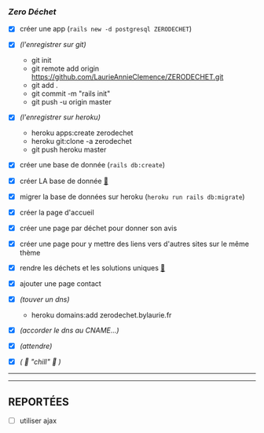 ### *Zero Déchet*

- [x] créer une app (`rails new -d postgresql ZERODECHET`)
- [x] *(l'enregistrer sur git)*
  - git init
  - git remote add origin https://github.com/LaurieAnnieClemence/ZERODECHET.git
  - git add .
  - git commit -m "rails init"
  - git push -u origin master 

- [x] *(l'enregistrer sur heroku)*
  - heroku apps:create zerodechet
  - heroku git:clone -a zerodechet
  - git push heroku master

- [x] créer une base de donnée (`rails db:create`)
- [x] créer LA base de donnée [📝](https://guides.rubyonrails.org/getting_started.html#creating-articles)
- [x] migrer la base de données sur heroku (`heroku run rails db:migrate`)
- [x] créer la page d'accueil
- [x] créer une page par déchet pour donner son avis
- [x] créer une page pour y mettre des liens vers d'autres sites sur le même thème
- [x] rendre les déchets et les solutions uniques [📝](https://stackoverflow.com/questions/14622143/adding-unique-true-for-add-column-and-add-index-in-active-record)
- [x] ajouter une page contact

- [x] *(touver un dns)*
  - heroku domains:add zerodechet.bylaurie.fr

- [x] *(accorder le dns au CNAME...)*

- [x] *(attendre)*

- [x] *( :open_hands:  "chill"  :open_hands: )*
---------------------------------------------------------------------------
---------------------------------------------------------------------------

## REPORTÉES

- [ ] utiliser ajax

